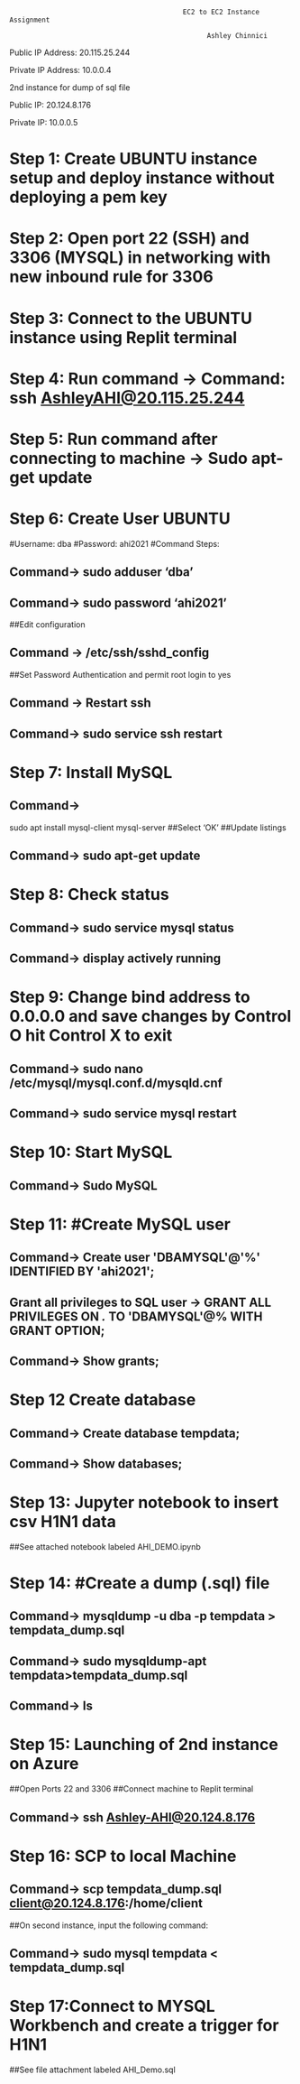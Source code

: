                                                EC2 to EC2 Instance Assignment 
 
                                                     Ashley Chinnici 
 
Public IP Address:  20.115.25.244

Private IP Address: 10.0.0.4

2nd instance for dump of sql file

Public IP: 20.124.8.176

Private IP: 10.0.0.5

# Step 1: Create UBUNTU instance setup and deploy instance without deploying a pem key 

# Step 2: Open port 22 (SSH) and 3306 (MYSQL) in networking with new inbound rule for 3306

# Step 3: Connect to the UBUNTU instance using Replit terminal

# Step 4: Run command -> Command: ssh AshleyAHI@20.115.25.244

# Step 5: Run command after connecting to machine -> Sudo apt-get update

# Step 6: Create User UBUNTU
#Username: dba
#Password: ahi2021
#Command Steps:
## Command-> sudo adduser ‘dba’
## Command-> sudo password ‘ahi2021’
##Edit configuration 
## Command -> /etc/ssh/sshd_config
##Set Password Authentication and permit root login to yes
## Command ->  Restart ssh
## Command-> sudo service ssh restart

# Step 7: Install MySQL
## Command-> 
  sudo apt install mysql-client mysql-server
##Select ‘OK’
##Update listings
## Command-> sudo apt-get update

# Step 8: Check status 
## Command-> sudo service mysql status
## Command->  display actively running

# Step 9: Change bind address to 0.0.0.0 and save changes by Control O hit Control X to exit
## Command-> sudo nano /etc/mysql/mysql.conf.d/mysqld.cnf
## Command-> sudo service mysql restart

# Step 10: Start MySQL
## Command-> Sudo MySQL

# Step 11: #Create MySQL user
## Command->  Create user 'DBAMYSQL'@'%' IDENTIFIED BY 'ahi2021';
## Grant all privileges to SQL user ->  GRANT ALL PRIVILEGES ON *.* TO 'DBAMYSQL'@% WITH GRANT OPTION;
## Command->  Show grants;

# Step 12 Create database
## Command-> Create database tempdata;
## Command->  Show databases;

# Step 13: Jupyter notebook to insert csv H1N1 data

##See attached notebook labeled AHI_DEMO.ipynb

# Step 14: #Create a dump (.sql) file
## Command-> mysqldump -u dba -p tempdata > tempdata_dump.sql
## Command-> sudo mysqldump-apt tempdata>tempdata_dump.sql
##  Command-> ls

# Step 15: Launching of 2nd instance on Azure 
##Open Ports 22 and 3306
##Connect machine to Replit terminal
## Command-> ssh Ashley-AHI@20.124.8.176

# Step 16: SCP to local Machine
## Command-> scp tempdata_dump.sql client@20.124.8.176:/home/client
##On second instance, input the following command:
## Command-> sudo mysql tempdata < tempdata_dump.sql

# Step 17:Connect to MYSQL Workbench and create a trigger for H1N1

##See file attachment labeled AHI_Demo.sql

